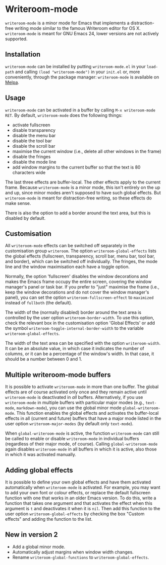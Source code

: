 # Writeroom-mode #

`writeroom-mode` is a minor mode for Emacs that implements a distraction-free writing mode similar to the famous Writeroom editor for OS X. `writeroom-mode` is meant for GNU Emacs 24, lower versions are not actively supported.


## Installation ##

`writeroom-mode` can be installed by putting `writeroom-mode.el` in your `load-path` and calling `(load "writeroom-mode")` in your `init.el` or, more conveniently, through the package manager: `writeroom-mode` is available on [Melpa](http://melpa.milkbox.net/).


## Usage ##

`writeroom-mode` can be activated in a buffer by calling `M-x writeroom-mode RET`. By default, `writeroom-mode` does the following things:

* activate fullscreen
* disable transparency
* disable the menu bar
* disable the tool bar
* disable the scroll bar
* maximise the current window (i.e., delete all other windows in the frame)
* disable the fringes
* disable the mode line
* add window margins to the current buffer so that the text is 80 characters wide

The last three effects are buffer-local. The other effects apply to the current frame. Because `writeroom-mode` is a minor mode, this isn't entirely on the up and up, since minor modes aren't supposed to have such global effects. But `writeroom-mode` is meant for distraction-free writing, so these effects do make sense.

There is also the option to add a border around the text area, but this is disabled by default.


## Customisation ##

All `writeroom-mode` effects can be switched off separately in the customisation group `writeroom`. The option `writeroom-global-effects` lists the global effects (fullscreen, transparency, scroll bar, menu bar, tool bar, and border), which can be switched off individually. The fringes, the mode line and the window maximisation each have a toggle option.

Normally, the option 'fullscreen' disables the window decorations and makes the Emacs frame occupy the entire screen, covering the window manager's panel or task bar. If you prefer to "just" maximise the frame (i.e., keep the window decorations and do not cover the window manager's panel), you can set the option `writeroom-fullscreen-effect` to `maximized` instead of `fullboth` (the default).

The width of the (normally disabled) border around the text area is controlled by the user option `writeroom-border-width`. To use this option, check the relevant box in the customisation option 'Global Effects' or add the symbol `writeroom-toggle-internal-border-width` to the variable `writeroom-global-effects`.

The width of the text area can be specified with the option `writeroom-width`. It can be an absolute value, in which case it indicates the number of columns, or it can be a percentage of the window's width. In that case, it should be a number between 0 and 1.


## Multiple writeroom-mode buffers ##

It is possible to activate `writeroom-mode` in more than one buffer. The global effects are of course activated only once and they remain active until `writeroom-mode` is deactivated in *all* buffers. Alternatively, if you use `writeroom-mode` in multiple buffers with particular major modes (e.g., `text-mode`, `markdown-mode`), you can use the global minor mode `global-writeroom-mode`. This function enables the global effects and activates the buffer-local effects in all (current and future) buffers that have a major mode listed in the user option `writeroom-major-modes` (by default only `text-mode`).

When `global-writeroom-mode` is active, the function `writeroom-mode` can still be called to enable or disable `writeroom-mode` in individual buffers (regardless of their major mode, of course). Calling `global-writeroom-mode` again disables `writeroom-mode` in all buffers in which it is active, also those in which it was activated manually.


## Adding global effects ##

It is possible to define your own global effects and have them activated automatically when `writeroom-mode` is activated. For example, you may want to add your own font or colour effects, or replace the default fullscreen function with one that works in an older Emacs version. To do this, write a function that takes one argument and that activates the effect when this argument is `t` and deactivates it when it is `nil`. Then add this function to the user option `writeroom-global-effects` by checking the box "Custom effects" and adding the function to the list.


## New in version 2 ##

* Add a global minor mode.
* Automatically adjust margins when window width changes.
* Rename `writeroom-global-functions` to `writeroom-global-effects`.
